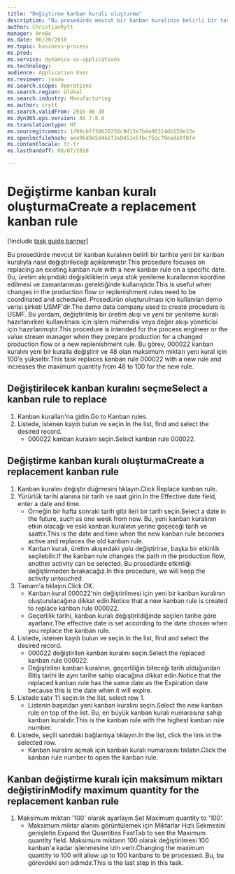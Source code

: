 ```yaml
--- 
title: "Değiştirme kanban kuralı oluşturma"
description: "Bu prosedürde mevcut bir kanban kuralının belirli bir tarihte yeni bir kanban kuralıyla nasıl değiştirileceği açıklanmıştır."
author: ChristianRytt
manager: AnnBe
ms.date: 06/20/2016
ms.topic: business-process
ms.prod: 
ms.service: dynamics-ax-applications
ms.technology: 
audience: Application User
ms.reviewer: josaw
ms.search.scope: Operations
ms.search.region: Global
ms.search.industry: Manufacturing
ms.author: crytt
ms.search.validFrom: 2016-06-30
ms.dyn365.ops.version: AX 7.0.0
ms.translationtype: HT
ms.sourcegitcommit: 1d98cbff30620256c9d13e7b4a90314db150e33e
ms.openlocfilehash: aea96d8e5d4b1f3a8451e5fbcf5dc70eada0f8f4
ms.contentlocale: tr-tr
ms.lasthandoff: 08/07/2018

---
```

# <a name="create-a-replacement-kanban-rule"></a><span data-ttu-id="bb42e-103">Değiştirme kanban kuralı oluşturma</span><span class="sxs-lookup"><span data-stu-id="bb42e-103">Create a replacement kanban rule</span></span>

[!include [task guide banner](../../includes/task-guide-banner.md)]

<span data-ttu-id="bb42e-104">Bu prosedürde mevcut bir kanban kuralının belirli bir tarihte yeni bir kanban kuralıyla nasıl değiştirileceği açıklanmıştır.</span><span class="sxs-lookup"><span data-stu-id="bb42e-104">This procedure focuses on replacing an existing kanban rule with a new kanban rule on a specific date.</span></span> <span data-ttu-id="bb42e-105">Bu, üretim akışındaki değişikliklerin veya stok yenileme kurallarının koordine edilmesi ve zamanlanması gerektiğinde kullanışlıdır.</span><span class="sxs-lookup"><span data-stu-id="bb42e-105">This is useful when changes in the production flow or replenishment rules need to be coordinated and scheduled.</span></span> <span data-ttu-id="bb42e-106">Prosedürün oluşturulması için kullanılan demo verisi şirketi USMF'dir.</span><span class="sxs-lookup"><span data-stu-id="bb42e-106">The demo data company used to create procedure is USMF.</span></span> <span data-ttu-id="bb42e-107">Bu yordam, değiştirilmiş bir üretim akışı ve yeni bir yenileme kuralı hazırlanırken kullanılması için işlem mühendisi veya değer akışı yöneticisi için hazırlanmıştır.</span><span class="sxs-lookup"><span data-stu-id="bb42e-107">This procedure is intended for the process engineer or the value stream manager when they prepare production for a changed production flow or a new replenishment rule.</span></span> <span data-ttu-id="bb42e-108">Bu görev, 000022 kanban kuralını yeni bir kuralla değiştirir ve 48 olan maksimum miktarı yeni kural için 100'e yükseltir.</span><span class="sxs-lookup"><span data-stu-id="bb42e-108">This task replaces kanban rule 000022 with a new rule and increases the maximum quantity from 48 to 100 for the new rule.</span></span>


## <a name="select-a-kanban-rule-to-replace"></a><span data-ttu-id="bb42e-109">Değiştirilecek kanban kuralını seçme</span><span class="sxs-lookup"><span data-stu-id="bb42e-109">Select a kanban rule to replace</span></span>
1. <span data-ttu-id="bb42e-110">Kanban kuralları'na gidin.</span><span class="sxs-lookup"><span data-stu-id="bb42e-110">Go to Kanban rules.</span></span>
2. <span data-ttu-id="bb42e-111">Listede, istenen kaydı bulun ve seçin.</span><span class="sxs-lookup"><span data-stu-id="bb42e-111">In the list, find and select the desired record.</span></span>
    * <span data-ttu-id="bb42e-112">000022 kanban kuralını seçin.</span><span class="sxs-lookup"><span data-stu-id="bb42e-112">Select kanban rule 000022.</span></span>  

## <a name="create-a-replacement-kanban-rule"></a><span data-ttu-id="bb42e-113">Değiştirme kanban kuralı oluşturma</span><span class="sxs-lookup"><span data-stu-id="bb42e-113">Create a replacement kanban rule</span></span>
1. <span data-ttu-id="bb42e-114">Kanban kuralını değiştir düğmesini tıklayın.</span><span class="sxs-lookup"><span data-stu-id="bb42e-114">Click Replace kanban rule.</span></span>
2. <span data-ttu-id="bb42e-115">Yürürlük tarihi alanına bir tarih ve saat girin.</span><span class="sxs-lookup"><span data-stu-id="bb42e-115">In the Effective date field, enter a date and time.</span></span>
    * <span data-ttu-id="bb42e-116">Örneğin bir hafta sonraki tarih gibi ileri bir tarih seçin.</span><span class="sxs-lookup"><span data-stu-id="bb42e-116">Select a date in the future, such as one week from now.</span></span> <span data-ttu-id="bb42e-117">Bu, yeni kanban kuralının etkin olacağı ve eski kanban kuralının yerine geçeceği tarih ve saattir.</span><span class="sxs-lookup"><span data-stu-id="bb42e-117">This is the date and time when the new kanban rule becomes active and replaces the old kanban rule.</span></span>  
    * <span data-ttu-id="bb42e-118">Kanban kuralı, üretim akışındaki yolu değiştirirse, başka bir etkinlik seçilebilir.</span><span class="sxs-lookup"><span data-stu-id="bb42e-118">If the kanban rule changes the path in the production flow,  another activity can be selected.</span></span>  <span data-ttu-id="bb42e-119">Bu prosedürde etkinliği değiştirmeden bırakacağız.</span><span class="sxs-lookup"><span data-stu-id="bb42e-119">In this procedure, we will keep the activity untouched.</span></span>  
3. <span data-ttu-id="bb42e-120">Tamam'a tıklayın.</span><span class="sxs-lookup"><span data-stu-id="bb42e-120">Click OK.</span></span>
    * <span data-ttu-id="bb42e-121">Kanban kural 000022'nin değiştirilmesi için yeni bir kanban kuralının oluşturulacağına dikkat edin.</span><span class="sxs-lookup"><span data-stu-id="bb42e-121">Notice that a new kanban rule is created to replace kanban rule 000022.</span></span>  
    * <span data-ttu-id="bb42e-122">Geçerlilik tarihi, kanban kuralı değiştirildiğinde seçilen tarihe göre ayarlanır.</span><span class="sxs-lookup"><span data-stu-id="bb42e-122">The effective date is set according to the date chosen when you replace the kanban rule.</span></span>  
4. <span data-ttu-id="bb42e-123">Listede, istenen kaydı bulun ve seçin.</span><span class="sxs-lookup"><span data-stu-id="bb42e-123">In the list, find and select the desired record.</span></span>
    * <span data-ttu-id="bb42e-124">000022 değiştirilen kanban kuralını seçin.</span><span class="sxs-lookup"><span data-stu-id="bb42e-124">Select the replaced kanban rule 000022.</span></span>  
    * <span data-ttu-id="bb42e-125">Değiştirilen kanban kuralının, geçerliliğin biteceği tarih olduğundan Bitiş tarihi ile aynı tarihe sahip olacağına dikkat edin.</span><span class="sxs-lookup"><span data-stu-id="bb42e-125">Notice that the replaced kanban rule has the same date as the Expiration date because this is the date when it will expire.</span></span>  
5. <span data-ttu-id="bb42e-126">Listede satır 1'i seçin.</span><span class="sxs-lookup"><span data-stu-id="bb42e-126">In the list, select row 1.</span></span>
    * <span data-ttu-id="bb42e-127">Listenin başından yeni kanban kuralını seçin.</span><span class="sxs-lookup"><span data-stu-id="bb42e-127">Select the new kanban rule on top of the list.</span></span> <span data-ttu-id="bb42e-128">Bu, en büyük kanban kuralı numarasına sahip kanban kuralıdır.</span><span class="sxs-lookup"><span data-stu-id="bb42e-128">This is the kanban rule with the highest kanban rule number.</span></span>  
6. <span data-ttu-id="bb42e-129">Listede, seçili satırdaki bağlantıya tıklayın.</span><span class="sxs-lookup"><span data-stu-id="bb42e-129">In the list, click the link in the selected row.</span></span>
    * <span data-ttu-id="bb42e-130">Kanban kuralını açmak için kanban kuralı numarasını tıklatın.</span><span class="sxs-lookup"><span data-stu-id="bb42e-130">Click the kanban rule number to open the kanban rule.</span></span>  

## <a name="modify-maximum-quantity-for-the-replacement-kanban-rule"></a><span data-ttu-id="bb42e-131">Kanban değiştirme kuralı için maksimum miktarı değiştirin</span><span class="sxs-lookup"><span data-stu-id="bb42e-131">Modify maximum quantity for the replacement kanban rule</span></span>
1. <span data-ttu-id="bb42e-132">Maksimum miktarı '100' olarak ayarlayın.</span><span class="sxs-lookup"><span data-stu-id="bb42e-132">Set Maximum quantity to '100'.</span></span>
    * <span data-ttu-id="bb42e-133">Maksimum miktar alanını görüntülemek için Miktarlar Hızlı Sekmesini genişletin.</span><span class="sxs-lookup"><span data-stu-id="bb42e-133">Expand the Quantities FastTab to see the Maximum quantity field.</span></span> <span data-ttu-id="bb42e-134">Maksimum miktarın 100 olarak değiştirilmesi 100 kanban'a kadar işlenmesine izin verir.</span><span class="sxs-lookup"><span data-stu-id="bb42e-134">Changing the maximum quantity to 100 will allow up to 100 kanbans to be processed.</span></span>    <span data-ttu-id="bb42e-135">Bu, bu görevdeki son adımdır.</span><span class="sxs-lookup"><span data-stu-id="bb42e-135">This is the last step in this task.</span></span>  


